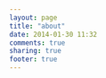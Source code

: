 ```yaml
---
layout: page
title: "about"
date: 2014-01-30 11:32
comments: true
sharing: true
footer: true
---
```

